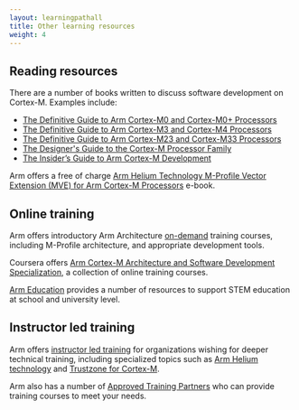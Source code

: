 ```yaml
---
layout: learningpathall
title: Other learning resources
weight: 4
---
```

## Reading resources

There are a number of books written to discuss software development on Cortex-M. Examples include:

* [The Definitive Guide to Arm Cortex-M0 and Cortex-M0+ Processors](https://www.oreilly.com/library/view/the-definitive-guide/9780128032787/)
* [The Definitive Guide to Arm Cortex-M3 and Cortex-M4 Processors](https://www.oreilly.com/library/view/the-definitive-guide/9780124080829/)
* [The Definitive Guide to Arm Cortex-M23 and Cortex-M33 Processors](https://www.oreilly.com/library/view/definitive-guide-to/9780128207369/)
* [The Designer's Guide to the Cortex-M Processor Family](https://www.oreilly.com/library/view/the-designers-guide/9780081006344/)
* [The Insider’s Guide to Arm Cortex-M Development](https://www.packtpub.com/product/the-insiders-guide-to-arm-cortex-m-development/9781803231112)

Arm offers a free of charge [Arm Helium Technology M-Profile Vector Extension (MVE) for Arm Cortex-M Processors](https://www.arm.com/resources/ebook/helium-mve-reference-book) e-book.

## Online training

Arm offers introductory Arm Architecture [on-demand](https://developer.arm.com/Training/Arm%20On-demand%20Training) training courses, including M-Profile architecture, and appropriate development tools.

Coursera offers [Arm Cortex-M Architecture and Software Development Specialization](https://www.coursera.org/specializations/cortex-m-architecture-and-software-development), a collection of online training courses.

[Arm Education](https://www.arm.com/resources/education) provides a number of resources to support STEM education at school and university level.

## Instructor led training

Arm offers [instructor led training](https://www.arm.com/support/training) for organizations wishing for deeper technical training, including specialized topics such as [Arm Helium technology](https://www.arm.com/technologies/helium) and [Trustzone for Cortex-M](https://www.arm.com/technologies/trustzone-for-cortex-m).

Arm also has a number of [Approved Training Partners](https://www.arm.com/partners/arm-approved-program/training-partners) who can provide training courses to meet your needs.

